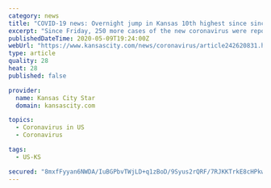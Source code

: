 ```yaml
---
category: news
title: "COVID-19 news: Overnight jump in Kansas 10th highest since since first reported case"
excerpt: "Since Friday, 250 more cases of the new coronavirus were reported in Kansas, according to the Kansas Department of Health and Environment. The state began reopening on May 4 as officials started putting more contact tracers in place."
publishedDateTime: 2020-05-09T19:24:00Z
webUrl: "https://www.kansascity.com/news/coronavirus/article242620831.html"
type: article
quality: 28
heat: 28
published: false

provider:
  name: Kansas City Star
  domain: kansascity.com

topics:
  - Coronavirus in US
  - Coronavirus

tags:
  - US-KS

secured: "8mxfFyyan6NWDA/IuBGPbvTWjLD+q1zBoD/9Syus2rQRF/7RJKKTrkE8cHPkw2IyW4UgH8kIFt6WvjAwcvwXQns0nI628X/+KgFcVA1xbPFy4c0kr9kOcRkr4dmWSbbUzTFRVpiRQY32mL/0wp6R8kAlxfWrIxrsPW9ieBAmEt8C0kZGCpI+eOGPpyxA9jUUtScjiPrijLifcQaBDE/a7EZQmtHZ+qoroyUlogaMeUNJXyRC9e+esh6z5NUxuJxp13HUwBRGVG/n36EbQPlvluaPtaMQU/JYcTK+vxGhh0X/teA0xgKSbjdc2YxddU1PdJn2Qb+MrG8x6zpbpGLtlxk5dRTkY/oXOWHrsOLKMA0cO4ZO7WH1QJjQsF50m0DcFuGjVucW2hhwvuIpMB0NEz3D7Ys5n8t8VrjsXbEKzzPrNWdFCE0iOHgjX30h57VpXcZeE+fLC4uP2YZntAmM7iFjTatdALH666A1tZRIC60=;19FvPGkDSVT0aUxDyYi6Cg=="
---
```


